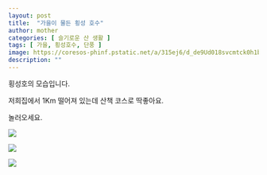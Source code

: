 ```yaml
---
layout: post
title:  "가을이 물든 횡성 호수"
author: mother
categories: [ 슬기로운 산 생활 ]
tags: [ 가을, 횡성호수, 단풍 ]
image: https://coresos-phinf.pstatic.net/a/315ej6/d_de9Ud018svcmtck0h1bas5l_srh9k9.jpg?type=e1920_std
description: ""
---
```


횡성호의 모습입니다.

저희집에서 1Km 떨어져 있는데 산책 코스로 딱좋아요.

놀러오세요.

![](https://coresos-phinf.pstatic.net/a/315ej7/d_de9Ud018svc1oxuedtox3jkh_srh9k9.jpg?type=e1920_std)

![](https://coresos-phinf.pstatic.net/a/315eja/d_ee9Ud018svc1l0kjf0c9zz7d_srh9k9.jpg?type=e1920_std)

![](https://coresos-phinf.pstatic.net/a/315e0d/d_fe9Ud018svc804ggb9rp1jp_srh9k9.jpg?type=e1920_std)